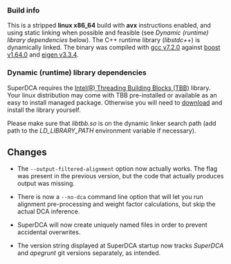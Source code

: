 ### Build info
This is a stripped **linux x86_64** build with **avx** instructions enabled, and using static linking when possible and feasible (see *Dynamic (runtime) library dependencies* below). The C++ runtime library (*libstdc++*) is dynamically linked. The binary was compiled with [gcc v7.2.0](https://gcc.gnu.org/) against [boost v1.64.0](https://www.boost.org/) and [eigen v3.3.4](https://eigen.tuxfamily.org/).

### Dynamic (runtime) library dependencies
SuperDCA requires the [Intel(R) Threading Building Blocks (TBB)](https://www.threadingbuildingblocks.org/) library. Your linux distribution may come with TBB pre-installed or available as an easy to install managed package. Otherwise you will need to [download](https://github.com/01org/tbb/releases/) and install the library yourself.

Please make sure that *libtbb.so* is on the dynamic linker search path (add path to the *LD_LIBRARY_PATH* environment variable if necessary).

## Changes

* The `--output-filtered-alignment` option now actually works. The flag was present in the previous version, but the code that actually produces output was missing.

* There is now a `--no-dca` command line option that will let you run alignment pre-processing and weight factor calculations, but skip the actual DCA inference.

* SuperDCA will now create uniquely named files in order to prevent accidental overwrites.

* The version string displayed at SuperDCA startup now tracks *SuperDCA* and *apegrunt* git versions separately, as intended.